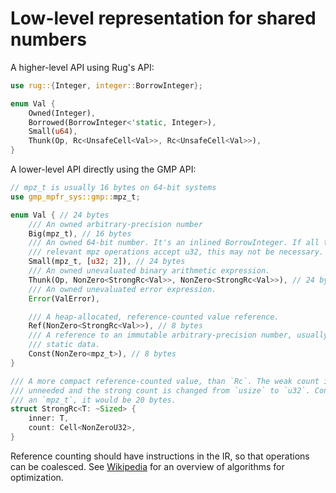 # Low-level representation for shared numbers

A higher-level API using Rug's API:

```rust
use rug::{Integer, integer::BorrowInteger};

enum Val {
    Owned(Integer),
    Borrowed(BorrowInteger<'static, Integer>),
    Small(u64),
    Thunk(Op, Rc<UnsafeCell<Val>>, Rc<UnsafeCell<Val>>),
}
```

A lower-level API directly using the GMP API:

```rust
// mpz_t is usually 16 bytes on 64-bit systems
use gmp_mpfr_sys::gmp::mpz_t;

enum Val { // 24 bytes
    /// An owned arbitrary-precision number
    Big(mpz_t), // 16 bytes
    /// An owned 64-bit number. It's an inlined BorrowInteger. If all the
    /// relevant mpz operations accept u32, this may not be necessary.
    Small(mpz_t, [u32; 2]), // 24 bytes
    /// An owned unevaluated binary arithmetic expression.
    Thunk(Op, NonZero<StrongRc<Val>>, NonZero<StrongRc<Val>>), // 24 bytes
    /// An owned unevaluated error expression.
    Error(ValError),

    /// A heap-allocated, reference-counted value reference.
    Ref(NonZero<StrongRc<Val>>), // 8 bytes
    /// A reference to an immutable arbitrary-precision number, usually in
    /// static data.
    Const(NonZero<mpz_t>), // 8 bytes
}

/// A more compact reference-counted value, than `Rc`. The weak count is
/// unneeded and the strong count is changed from `usize` to `u32`. Containing
/// an `mpz_t`, it would be 20 bytes.
struct StrongRc<T: ~Sized> {
    inner: T,
    count: Cell<NonZeroU32>,
}
```

Reference counting should have instructions in the IR, so that operations can be
coalesced. See [Wikipedia](https://en.wikipedia.org/wiki/Reference_counting#Dealing_with_inefficiency_of_updates)
for an overview of algorithms for optimization.
